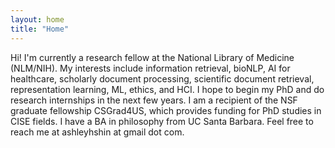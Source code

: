 ```yaml
---
layout: home
title: "Home"
---
```


Hi! I'm currently a research fellow at the National Library of Medicine (NLM/NIH). My interests include information retrieval, bioNLP, AI for healthcare, scholarly document processing, scientific document retrieval, representation learning, ML, ethics, and HCI. I hope to begin my PhD and do research internships in the next few years. I am a recipient of the NSF graduate fellowship CSGrad4US, which provides funding for PhD studies in CISE fields. I have a BA in philosophy from UC Santa Barbara. Feel free to reach me at ashleyhshin at gmail dot com. 


